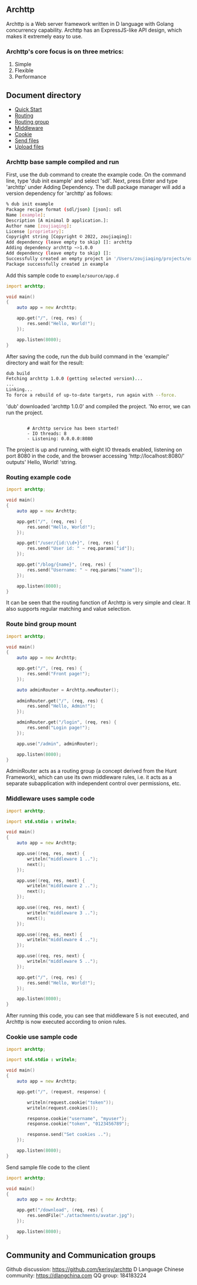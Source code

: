 ## Archttp
Archttp is a Web server framework written in D language with Golang concurrency capability. Archttp has an ExpressJS-like API design, which makes it extremely easy to use.

### Archttp's core focus is on three metrics:
1. Simple
2. Flexible
3. Performance

## Document directory
- [Quick Start](#QUICK_START)
- [Routing](#ROUTING)
- [Routing group](#ROUTING_MOUNT)
- [Middleware](#MIDDLEWARE)
- [Cookie](#COOKIE)
- [Send files](#SEND_FILES)
- [Upload files](#UPLOAD_FILES)

<span id="QUICK_START"></span>
### Archttp base sample compiled and run
First, use the dub command to create the example code. On the command line, type 'dub init example' and select 'sdl'. Next, press Enter and type 'archttp' under Adding Dependency. The duB package manager will add a version dependency for 'archttp' as follows:

```bash
% dub init example
Package recipe format (sdl/json) [json]: sdl
Name [example]: 
Description [A minimal D application.]: 
Author name [zoujiaqing]: 
License [proprietary]: 
Copyright string [Copyright © 2022, zoujiaqing]: 
Add dependency (leave empty to skip) []: archttp
Adding dependency archttp ~>1.0.0
Add dependency (leave empty to skip) []: 
Successfully created an empty project in '/Users/zoujiaqing/projects/example'.
Package successfully created in example
```

Add this sample code to `example/source/app.d`

```D
import archttp;

void main()
{
    auto app = new Archttp;

    app.get("/", (req, res) {
        res.send("Hello, World!");
    });

    app.listen(8080);
}
```

After saving the code, run the dub build command in the 'example/' directory and wait for the result:

```bash
dub build
Fetching archttp 1.0.0 (getting selected version)...
...
Linking...
To force a rebuild of up-to-date targets, run again with --force.
```

'dub' downloaded 'archttp 1.0.0' and compiled the project. 'No error, we can run the project.
```text

        # Archttp service has been started!
        - IO threads: 8
        - Listening: 0.0.0.0:8080

```

The project is up and running, with eight IO threads enabled, listening on port 8080 in the code, and the browser accessing 'http://localhost:8080/' outputs' Hello, World! 'string.

<span id="ROUTING"></span>
### Routing example code
```D
import archttp;

void main()
{
    auto app = new Archttp;

    app.get("/", (req, res) {
        res.send("Hello, World!");
    });

    app.get("/user/{id:\\d+}", (req, res) {
        res.send("User id: " ~ req.params["id"]);
    });

    app.get("/blog/{name}", (req, res) {
        res.send("Username: " ~ req.params["name"]);
    });

    app.listen(8080);
}
```

It can be seen that the routing function of Archttp is very simple and clear. It also supports regular matching and value selection.

<span id="ROUTING_MOUNT"></span>
### Route bind group mount
```D
import archttp;

void main()
{
    auto app = new Archttp;

    app.get("/", (req, res) {
        res.send("Front page!");
    });

    auto adminRouter = Archttp.newRouter();
    
    adminRouter.get("/", (req, res) {
        res.send("Hello, Admin!");
    });

    adminRouter.get("/login", (req, res) {
        res.send("Login page!");
    });

    app.use("/admin", adminRouter);

    app.listen(8080);
}
```

AdminRouter acts as a routing group (a concept derived from the Hunt Framework), which can use its own middleware rules, i.e. it acts as a separate subapplication with independent control over permissions, etc.


<span id="MIDDLEWARE"></span>
### Middleware uses sample code
```D
import archttp;

import std.stdio : writeln;

void main()
{
    auto app = new Archttp;

    app.use((req, res, next) {
        writeln("middleware 1 ..");
        next();
    });

    app.use((req, res, next) {
        writeln("middleware 2 ..");
        next();
    });

    app.use((req, res, next) {
        writeln("middleware 3 ..");
        next();
    });

    app.use((req, es, next) {
        writeln("middleware 4 ..");
    });

    app.use((req, res, next) {
        writeln("middleware 5 ..");
    });

    app.get("/", (req, res) {
        res.send("Hello, World!");
    });

    app.listen(8080);
}
```

After running this code, you can see that middleware 5 is not executed, and Archttp is now executed according to onion rules.

<span id="COOKIE"></span>
### Cookie use sample code
```D
import archttp;

import std.stdio : writeln;

void main()
{
    auto app = new Archttp;

    app.get("/", (request, response) {

        writeln(request.cookie("token"));
        writeln(request.cookies());

        response.cookie("username", "myuser");
        response.cookie("token", "0123456789");

        response.send("Set cookies ..");
    });

    app.listen(8080);
}
```

<span id="SEND_FILES"></span>
Send sample file code to the client

```D
import archttp;

void main()
{
    auto app = new Archttp;

    app.get("/download", (req, res) {
        res.sendFile("./attachments/avatar.jpg");
    });

    app.listen(8080);
}
```

<span id="UPLOAD_FILES"></span>
## Community and Communication groups
Github discussion: https://github.com/kerisy/archttp
D Language Chinese community: https://dlangchina.com
QQ group: 184183224
